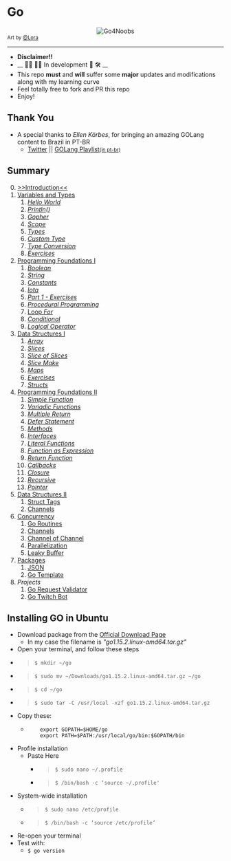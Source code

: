 # Go
<div style="text-align:center">
    <img src="https://github.com/rafaelbreno/go4noobs/blob/master/.src/RAMISTI.png?raw=true" alt="Go4Noobs" />
</div>
<small>Art by <a href="https://twitter.com/loraoraora_">@Lora</a></small>

-------

- __Disclaimer!!__
- __ 👨‍💻 👩‍💻 In development 🚧 🛠 __
- This repo __must__ and __will__ suffer some __major__ updates and modifications along with my learning curve
- Feel totally free to fork and PR this repo
- Enjoy!

## Thank You
- A special thanks to *Ellen Körbes*, for bringing an amazing GOLang content to Brazil in PT-BR
    - [Twitter](https://twitter.com/ellenkorbes) || [GOLang Playlist<small>(in pt-br)</small>](https://www.youtube.com/playlist?list=PLCKpcjBB_VlBsxJ9IseNxFllf-UFEXOdg)

## Summary
0. [>>Introduction<<](./00_introduction/README.md)
1. [Variables and Types](./01_variables_and_types/README.md)
    01. [_Hello World_](./01_variables_and_types/01_Hello_World/README.md)
    02. [_Println()_](./01_variables_and_types/02_Println/README.md)
    03. [_Gopher_](./01_variables_and_types/03_gopher/README.md)
    04. [_Scope_](./01_variables_and_types/04_Scope/README.md)
    05. [_Types_](./01_variables_and_types/05_types/README.md)
    06. [_Custom Type_](./01_variables_and_types/06_custom_type/README.md)
    07. [_Type Conversion_](./01_variables_and_types/07_conversion/README.md)
    08. [_Exercises_](./01_variables_and_types/08_exercises/README.md)
2. [Programming Foundations I](./02_programming_foundations/README.md)
    01. [_Boolean_](./02_programming_foundations/01_boolean/README.md)
    02. [_String_](./02_programming_foundations/02_string/README.md)
    03. [_Constants_](./02_programming_foundations/03_const/README.md)
    04. [_Iota_](./02_programming_foundations/04_iota/README.md)
    05. [_Part 1 - Exercises_](./02_programming_foundations/05_01_exercises/README.md)
    06. [_Procedural Programming_](./02_programming_foundations/06_procedural/README.md)
    07. [Loop _For_](./02_programming_foundations/07_loop_for/README.md)
    08. [_Conditional_](./02_programming_foundations/08_conditionals/README.md)
    09. [_Logical Operator_](./02_programming_foundations/09_logical_operators/README.md)
3. [Data Structures I](./03_data_structures/README.md)
    01. [_Array_](./03_data_structures/01_array/README.md)
    02. [_Slices_](./03_data_structures/02_slice/README.md)
    03. [_Slice of Slices_](./03_data_structures/03_slice_of_slice/README.md)
    04. [_Slice Make_](./03_data_structures/04_slice_make/README.md)
    05. [_Maps_](./03_data_structures/05_maps/README.md)
    06. [_Exercises_](./03_data_structures/06_exercises/README.md)
    07. [_Structs_](./03_data_structures/07_struct/README.md)
4. [Programming Foundations II](./04_programming_foundations_2/README.md)
    1. [_Simple Function_](./04_programming_foundations_2/01_simple_function/README.md)
    02. [_Variadic Functions_](./04_programming_foundations_2/02_variadic_functions/README.md)
    03. [_Multiple Return_](./04_programming_foundations_2/03_multiple_return/README.md)
    04. [_Defer Statement_](./04_programming_foundations_2/04_defer_statement/README.md)
    05. [_Methods_](./04_programming_foundations_2/05_methods/README.md)
    06. [_Interfaces_](./04_programming_foundations_2/06_interfaces/README.md)
    07. [_Literal Functions_](./04_programming_foundations_2/07_literal_funcs/README.md)
    08. [_Function as Expression_](./04_programming_foundations_2/08_func_as_exp/README.md)
    09. [_Return Function_](./04_programming_foundations_2/09_return_func/README.md)
    10. [_Callbacks_](./04_programming_foundations_2/10_callbacks/README.md)
    11. [_Closure_](./04_programming_foundations_2/11_closure/README.md)
    12. [_Recursive_](./04_programming_foundations_2/12_recursive/README.md)
    12. [_Pointer_](./04_programming_foundations_2/13_pointer/README.md)
5. [Data Structures II](./05_data_structures_2/README.md)
    1. [Struct Tags](./05_data_structures_2/01_struct_tags/README.md)
    2. [Channels](./05_data_structures_2/02_channels/README.md)
6. [Concurrency](./06_concurrency/README.md)
    1. [Go Routines](./06_concurrency/01_go_routines/README.md)
    2. [Channels](./06_concurrency/02_channels/README.md)
    3. [Channel of Channel](./06_concurrency/03_channel_of_channel/README.md)
    4. [Parallelization](./06_concurrency/04_parallelization/README.md)
    5. [Leaky Buffer](./06_concurrency/05_leaky_buffer/README.md)
7. [Packages](./07_packages)
    1. [JSON](./07_packages/01_json)
    2. [Go Template](./07_packages/02_go_template)
99. _Projects_ 
    1. [Go Request Validator](https://github.com/rafaelbreno/go-request-validator)
    2. [Go Twitch Bot](https://github.com/rafaelbreno/go-bot)

## Installing GO in Ubuntu
- Download package from the [Official Download Page](https://golang.org/dl/)
    - In my case the filename is _"go1.15.2.linux-amd64.tar.gz"_
- Open your terminal, and follow these steps
- > `$ mkdir ~/go`
- > `$ sudo mv ~/Downloads/go1.15.2.linux-amd64.tar.gz ~/go`
- > `$ cd ~/go`
- > `$ sudo tar -C /usr/local -xzf go1.15.2.linux-amd64.tar.gz`
- Copy these:
    -   ```shell
            export GOPATH=$HOME/go
            export PATH=$PATH:/usr/local/go/bin:$GOPATH/bin
        ```
- Profile installation
    - Paste Here
        - > `$ sudo nano ~/.profile`
        - > `$ /bin/bash -c ‘source ~/.profile'`
- System-wide installation
    - > `$ sudo nano /etc/profile`
    - > `$ /bin/bash -c ‘source /etc/profile’`
- Re-open your terminal
- Test with:
    - `$ go version`
